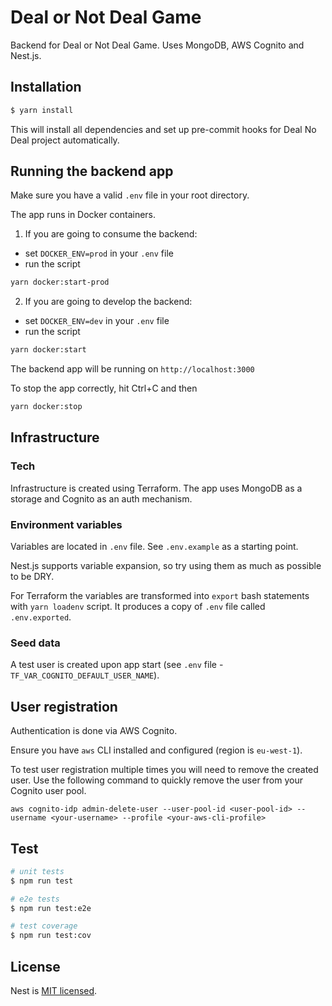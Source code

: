 # Deal or Not Deal Game

Backend for Deal or Not Deal Game. Uses MongoDB, AWS Cognito and Nest.js.

## Installation

```bash
$ yarn install
```

This will install all dependencies and set up pre-commit hooks for Deal No Deal project automatically.

## Running the backend app
Make sure you have a valid `.env` file in your root directory.

The app runs in Docker containers. 

1. If you are going to consume the backend: 
- set `DOCKER_ENV=prod` in your `.env` file
- run the script

```bash
yarn docker:start-prod
```

2. If you are going to develop the backend:

- set `DOCKER_ENV=dev` in your `.env` file
- run the script

```bash
yarn docker:start
```

The backend app will be running on `http://localhost:3000`

To stop the app correctly, hit Ctrl+C and then

```bash
yarn docker:stop
```


## Infrastructure

### Tech
Infrastructure is created using Terraform. The app uses MongoDB as a storage and Cognito as an auth mechanism.

### Environment variables
Variables are located in `.env` file. See `.env.example` as a starting point.

Nest.js supports variable expansion, so try using them as much as possible to be DRY.

For Terraform the variables are transformed into `export` bash statements with `yarn loadenv` script. It produces a copy of `.env` file called `.env.exported`. 

### Seed data
A test user is created upon app start (see `.env` file - `TF_VAR_COGNITO_DEFAULT_USER_NAME`).

## User registration
Authentication is done via AWS Cognito.

Ensure you have `aws` CLI installed and configured (region is `eu-west-1`).

To test user registration multiple times you will need to remove the created user. Use the following command to quickly remove the user from your Cognito user pool.

```
aws cognito-idp admin-delete-user --user-pool-id <user-pool-id> --username <your-username> --profile <your-aws-cli-profile>
```


## Test

```bash
# unit tests
$ npm run test

# e2e tests
$ npm run test:e2e

# test coverage
$ npm run test:cov
```

## License

Nest is [MIT licensed](LICENSE).
